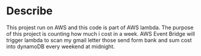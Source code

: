 # Describe
This projest run on AWS and this code is part of AWS lambda. The purpose of this project is counting how much i cost in a week.
AWS Event Bridge will trigger lambda to scan my gmail letter those send form bank and sum cost into dynamoDB every weekend at midnight.
